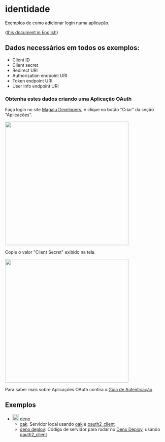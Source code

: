# identidade
Exemplos de como adicionar login numa aplicação.

([this document in English](README.md))

## Dados necessários em todos os exemplos:

- Client ID
- Client secret
- Redirect URI
- Authorization endpoint URI
- Token endpoint URI
- User Info endpoint URI

### Obtenha estes dados criando uma Aplicação OAuth

Faça login no site [Magalu Developers][devportal], e clique no botão "Criar" da seção "Aplicações".

<img src="https://user-images.githubusercontent.com/77620604/128567095-11c59600-33e8-47c8-862d-f2b0978ce6b6.png" width="400" />

Copie o valor "Client Secret" exibido na tela.

<img src="https://user-images.githubusercontent.com/77620604/128568033-79c24207-75e7-4b2d-9714-382cea90f634.png" width="400" />

Para saber mais sobre Aplicações OAuth confira o [Guia de Autenticação][auth-guide].

## Exemplos

- <img src="https://deno.land/logo.svg" width="20px" /> [deno](./deno)
  - [oak](./deno/oak): Servidor local usando [oak][oak] e [oauth2_client][oauth2_client]
  - [deno deploy](./deno/deploy): Código de servidor para rodar no [Deno Deploy][denodeploy], usando [oauth2_client][oauth2_client]

[devportal]: http://alpha.dev.magalu.com
[auth-guide]: https://github.com/luizalabs/dev.magalu.com-docs/blob/main/guia-autorizacao-apps.md
[oak]: https://deno.land/x/oak@v8.0.0
[oauth2_client]: https://deno.land/x/oauth2_client@v0.2.1
[denodeploy]: https://deno.com/deploy
